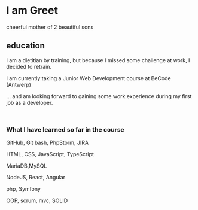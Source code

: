 # I am Greet
cheerful mother of 2 beautiful sons


## education
I am a dietitian by training, but because I missed some challenge at work, I decided to retrain.

I am currently taking a Junior Web Development course at BeCode (Antwerp) 
  
... and am looking forward to gaining some work experience during my first job as a developer.

<br>

### What I have learned so far in the course

GitHub, Git bash, PhpStorm, JIRA

HTML, CSS, JavaScript, TypeScript

MariaDB,MySQL

NodeJS, React, Angular

php, Symfony

OOP, scrum, mvc, SOLID
